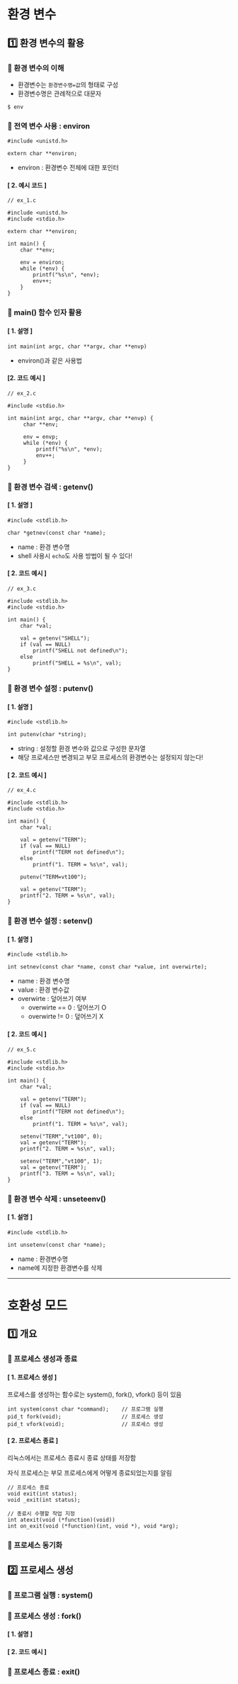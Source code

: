 
# 환경 변수

## 1️⃣ 환경 변수의 활용

### 🎯 환경 변수의 이해
- 환경변수는 `환경변수명=값`의 형태로 구성
- 환경변수명은 관례적으로 대문자
``` 
$ env 
```

### 🎯 전역 변수 사용 : environ
```
#include <unistd.h>

extern char **environ;
```
- environ : 환경변수 전체에 대한 포인터

#### [ 2. 예시 코드 ]
```
// ex_1.c

#include <unistd.h>
#include <stdio.h>

extern char **environ;

int main() {
    char **env;

    env = environ;
    while (*env) {
        printf("%s\n", *env);
        env++;
    }
}
```

### 🎯 main() 함수 인자 활용
#### [ 1. 설명 ]
```
int main(int argc, char **argv, char **envp)
```
- environ()과 같은 사용법

#### [2. 코드 예시 ]
```
// ex_2.c

#include <stdio.h>

int main(int argc, char **argv, char **envp) {
     char **env;

     env = envp;
     while (*env) {
         printf("%s\n", *env);
         env++;
     }
}
```

### 🎯 환경 변수 검색 : getenv()
#### [ 1. 설명 ]
```
#include <stdlib.h>

char *getnev(const char *name);
```
- name : 환경 변수명
- shell 사용시 `echo`도 사용 방법이 될 수 있다! 

#### [ 2. 코드 예시 ]
```
// ex_3.c

#include <stdlib.h>
#include <stdio.h>

int main() {
    char *val;

    val = getenv("SHELL");
    if (val == NULL)
        printf("SHELL not defined\n");
    else
        printf("SHELL = %s\n", val);
}
```

### 🎯 환경 변수 설정 : putenv()
#### [ 1. 설명 ]
```
#include <stdlib.h>

int putenv(char *string);
```
- string : 설정할 환경 변수와 값으로 구성한 문자열
- 해당 프로세스만 변경되고 부모 프로세스의 환경변수는 설정되지 않는다!

#### [ 2. 코드 예시 ]
```
// ex_4.c

#include <stdlib.h>
#include <stdio.h>

int main() {
    char *val;

    val = getenv("TERM");
    if (val == NULL)
        printf("TERM not defined\n");
    else
        printf("1. TERM = %s\n", val);

    putenv("TERM=vt100");

    val = getenv("TERM");
    printf("2. TERM = %s\n", val);
}
```

### 🎯 환경 변수 설정 : setenv()
#### [ 1. 설명 ]
```
#include <stdlib.h>

int setnev(const char *name, const char *value, int overwirte);
```
- name : 환경 변수명
- value : 환경 변수값
- overwirte : 덮어쓰기 여부
    - overwirte == 0 : 덮어쓰기 O
    - overwirte != 0 : 덮어쓰기 X

#### [ 2. 코드 예시 ]
```
// ex_5.c

#include <stdlib.h>
#include <stdio.h>

int main() {
    char *val;

    val = getenv("TERM");
    if (val == NULL)
        printf("TERM not defined\n");
    else
        printf("1. TERM = %s\n", val);

    setenv("TERM","vt100", 0);
    val = getenv("TERM");
    printf("2. TERM = %s\n", val);

    setenv("TERM","vt100", 1);
    val = getenv("TERM");
    printf("3. TERM = %s\n", val);
}
```

### 🎯 환경 변수 삭제 : unseteenv()
#### [ 1. 설명 ]
```
#include <stdlib.h>

int unsetenv(const char *name);
```
- name : 환경변수명
- name에 지정한 환경변수를 삭제

---

# 호환성 모드

## 1️⃣ 개요

### 🎯 프로세스 생성과 종료
#### [ 1. 프로세스 생성 ]
프로세스를 생성하는 함수로는 system(), fork(), vfork() 등이 있음
```
int system(const char *command);    // 프로그램 실행
pid_t fork(void);                   // 프로세스 생성
pid_t vfork(void);                  // 프로세스 생성
```

#### [ 2. 프로세스 종료 ]
리눅스에서는 프로세스 종료시 종료 상태를 저장함

자식 프로세스는 부모 프로세스에게 어떻게 종료되었는지를 알림

```
// 프로세스 종료
void exit(int status);
void _exit(int status);     

// 종료시 수행할 작업 지정
int atexit(void (*function)(void))      
int on_exit(void (*function)(int, void *), void *arg);
```

### 🎯 프로세스 동기화

## 2️⃣ 프로세스 생성

### 🎯 프로그램 실행 : system()

### 🎯 프로세스 생성 : fork() 
#### [ 1. 설명 ]

#### [ 2. 코드 예시 ]

### 🎯 프로세스 종료 : exit()